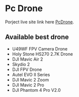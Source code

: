 # Pc Drone

Porject live site link here [PcDrone](https://github.com/facebook/create-react-app).

## Available best drone

-  U49WF FPV Camera Drone
-  Holy Stone HS270 2.7K Drone
-  DJI Mavic Air 2
-  Skydio 2
-  DJI FPV Drone
-  Autel EVO II Series
-  DJI Mavic 2 Zoom
-  DJI Mavic 2 Pro
-  DJI Phantom 4 Pro V2.0
